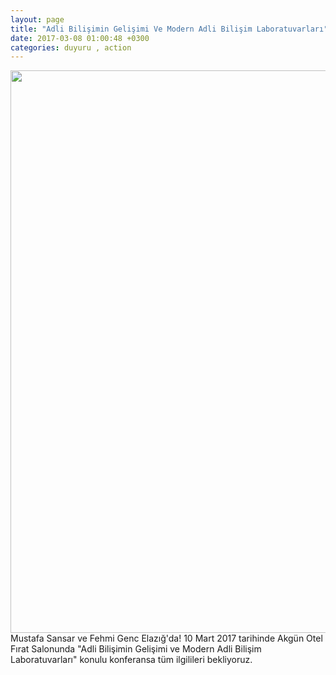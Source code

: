 ```yaml
---
layout: page
title: "Adli Bilişimin Gelişimi Ve Modern Adli Bilişim Laboratuvarları"
date: 2017-03-08 01:00:48 +0300
categories: duyuru , action
---
```

<div align="center"><img src="https://fuadlibilisim.github.io/abt/assets/img/adli-bilisimin-gelisimi.jpg" height="900" width="650"></div>
Mustafa Sansar ve Fehmi Genc Elazığ'da! 10 Mart 2017 tarihinde Akgün Otel Fırat Salonunda "Adli Bilişimin Gelişimi ve Modern Adli Bilişim Laboratuvarları" konulu konferansa tüm ilgilileri bekliyoruz.
